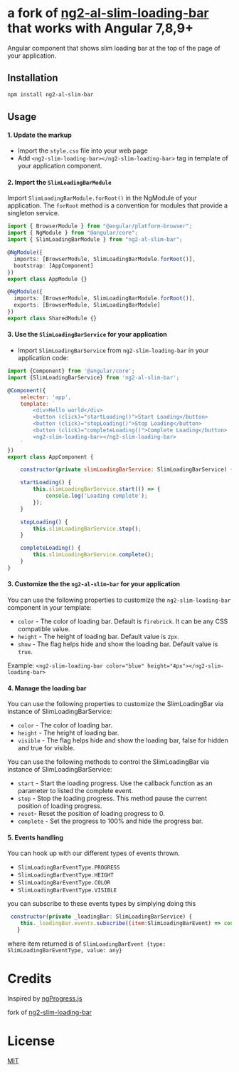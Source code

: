 # a fork of [ng2-al-slim-loading-bar](https://www.npmjs.com/package/ng2-slim-loading-bar) that works with Angular 7,8,9+

Angular component that shows slim loading bar at the top of the page of your application.

## Installation

```sh
npm install ng2-al-slim-bar
```

<!-- ## Demo -->

## Usage

#### 1. Update the markup

- Import the `style.css` file into your web page
- Add `<ng2-slim-loading-bar></ng2-slim-loading-bar>` tag in template of your application component.

#### 2. Import the `SlimLoadingBarModule`

Import `SlimLoadingBarModule.forRoot()` in the NgModule of your application.
The `forRoot` method is a convention for modules that provide a singleton service.

```ts
import { BrowserModule } from "@angular/platform-browser";
import { NgModule } from "@angular/core";
import { SlimLoadingBarModule } from "ng2-al-slim-bar";

@NgModule({
  imports: [BrowserModule, SlimLoadingBarModule.forRoot()],
  bootstrap: [AppComponent]
})
export class AppModule {}
```

```ts
@NgModule({
  imports: [BrowserModule, SlimLoadingBarModule.forRoot()],
  exports: [BrowserModule, SlimLoadingBarModule]
})
export class SharedModule {}
```

#### 3. Use the `SlimLoadingBarService` for your application

- Import `SlimLoadingBarService` from `ng2-slim-loading-bar` in your application code:

```js
import {Component} from '@angular/core';
import {SlimLoadingBarService} from 'ng2-al-slim-bar';

@Component({
    selector: 'app',
    template: `
        <div>Hello world</div>
        <button (click)="startLoading()">Start Loading</button>
        <button (click)="stopLoading()">Stop Loading</button>
        <button (click)="completeLoading()">Complete Loading</button>
        <ng2-slim-loading-bar></ng2-slim-loading-bar>
    `
})
export class AppComponent {

    constructor(private slimLoadingBarService: SlimLoadingBarService) { }

    startLoading() {
        this.slimLoadingBarService.start(() => {
            console.log('Loading complete');
        });
    }

    stopLoading() {
        this.slimLoadingBarService.stop();
    }

    completeLoading() {
        this.slimLoadingBarService.complete();
    }
}
```

#### 3. Customize the the `ng2-al-slim-bar` for your application

You can use the following properties to customize the `ng2-slim-loading-bar` component in your template:

- `color` - The color of loading bar. Default is `firebrick`. It can be any CSS compatible value.
- `height` - The height of loading bar. Default value is `2px`.
- `show` - The flag helps hide and show the loading bar. Default value is `true`.

Example:
`<ng2-slim-loading-bar color="blue" height="4px"></ng2-slim-loading-bar>`

#### 4. Manage the loading bar

You can use the following properties to customize the SlimLoadingBar via instance of SlimLoadingBarService:

- `color` - The color of loading bar.
- `height` - The height of loading bar.
- `visible` - The flag helps hide and show the loading bar, false for hidden and true for visible.

You can use the following methods to control the SlimLoadingBar via instance of SlimLoadingBarService:

- `start` - Start the loading progress. Use the callback function as an parameter to listed the complete event.
- `stop` - Stop the loading progress. This method pause the current position of loading progress.
- `reset`- Reset the position of loading progress to 0.
- `complete` - Set the progress to 100% and hide the progress bar.

#### 5. Events handling

You can hook up with our different types of events thrown.

- `SlimLoadingBarEventType.PROGRESS`
- `SlimLoadingBarEventType.HEIGHT`
- `SlimLoadingBarEventType.COLOR`
- `SlimLoadingBarEventType.VISIBLE`

you can subscribe to these events types by simplying doing this

```js
 constructor(private _loadingBar: SlimLoadingBarService) {
    this._loadingBar.events.subscribe((item:SlimLoadingBarEvent) => console.log(item));
   }
```

where item returned is of `SlimLoadingBarEvent {type: SlimLoadingBarEventType, value: any}`

# Credits

Inspired by [ngProgress.js](https://github.com/VictorBjelkholm/ngProgress)

fork of [ng2-slim-loading-bar](https://www.npmjs.com/package/ng2-slim-loading-bar)

# License

[MIT](/LICENSE)

